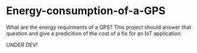 # Energy-consumption-of-a-GPS
What are the energy requirments of a GPS? This project should answer that question and give a predicition of the cost of a fix for an IoT application. 

UNDER DEV!
